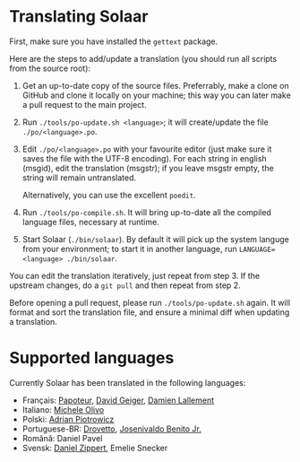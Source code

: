 # Translating Solaar

First, make sure you have installed the `gettext` package.

Here are the steps to add/update a translation (you should run all scripts from
the source root):

1. Get an up-to-date copy of the source files. Preferrably, make a clone on
   GitHub and clone it locally on your machine; this way you can later make a
   pull request to the main project.

2. Run `./tools/po-update.sh <language>`; it will create/update the file
   `./po/<language>.po`.

3. Edit `./po/<language>.po` with your favourite editor (just make sure it saves
   the file with the UTF-8 encoding). For each string in english (msgid), edit
   the translation (msgstr); if you leave msgstr empty, the string will remain
   untranslated.

   Alternatively, you can use the excellent `poedit`.

4. Run `./tools/po-compile.sh`. It will bring up-to-date all the compiled
   language files, necessary at runtime.

5. Start Solaar (`./bin/solaar`). By default it will pick up the system languge
   from your environment; to start it in another language, run
   `LANGUAGE=<language> ./bin/solaar`.

You can edit the translation iteratively, just repeat from step 3.
If the upstream changes, do a `git pull` and then repeat from step 2.

Before opening a pull request, please run `./tools/po-update.sh` again. It will
format and sort the translation file, and ensure a minimal diff when updating
a translation.


# Supported languages

Currently Solaar has been translated in the following languages:

- Français: [Papoteur][papoteur], [David Geiger][david-geiger],
  [Damien Lallement][damsweb]
- Italiano: [Michele Olivo][micheleolivo]
- Polski: [Adrian Piotrowicz][nexces]
- Portuguese-BR: [Drovetto][drovetto], [Josenivaldo Benito Jr.][jrbenito]
- Română: Daniel Pavel
- Svensk: [Daniel Zippert][zipperten], Emelie Snecker

[papoteur]: http://github.com/papoteur
[david-geiger]: http://github.com/david-geiger
[damsweb]: http://github.com/damsweb
[nexces]: http://github.com/nexces
[zipperten]: http://github.com/zipperten
[micheleolivo]: http://github.com/micheleolivo
[drovetto]: https://github.com/drovetto
[jrbenito]: https://github.com/jrbenito/
